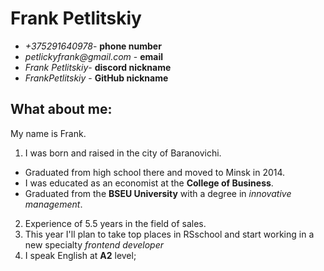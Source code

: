 # Frank Petlitskiy #
* _+375291640978_- **phone number**
* _petlickyfrank@gmail.com_ - **email**
* _Frank Petlitskiy_- **discord nickname**
* _FrankPetlitskiy_ - **GitHub nickname**
## What about me: 
My name is Frank. 
1. I was born and raised in the city of Baranovichi. 
* Graduated from high school there and moved to Minsk in 2014. 
* I was educated as an economist at the **College of Business**.
* Graduated from the **BSEU University** with a degree in _innovative management_. 
2. Experience of 5.5 years in the field of sales.
3. This year I'll plan to take top places in RSschool and start working in a new specialty _frontend developer_
4. I speak English at **A2** level;